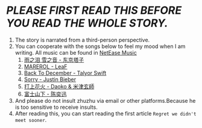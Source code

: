 # ***PLEASE FIRST READ THIS BEFORE YOU READ THE WHOLE STORY.***

1. The story is narrated from a third-person perspective.
2. You can cooperate with the songs below to feel my mood when I am writing.
All music can be found in [NetEase Music](https://music.163.com/)
   1. [雨之泪 雪之音 - 东京塔子](https://music.163.com/#/song?id=460839654)
   2. [MAREROL - LeaF](https://music.163.com/#/song?id=1446245131)
   3. [Back To December - Talyor Swift](https://music.163.com/#/song?id=19293014)
   4. [Sorry - Justin Bieber](https://music.163.com/#/song?id=35847559)
   5. [打上花火 - Daoko & 米津玄師](https://music.163.com/#/song?id=496869422)
   6. [富士山下 - 陈奕迅](https://music.163.com/#/song?id=65766)
3. And please do not insult zhuzhu via email or other platforms.Because he is too sensitive to receive insults.
4. After reading this, you can start reading the first article `Regret we didn't meet sooner`.
